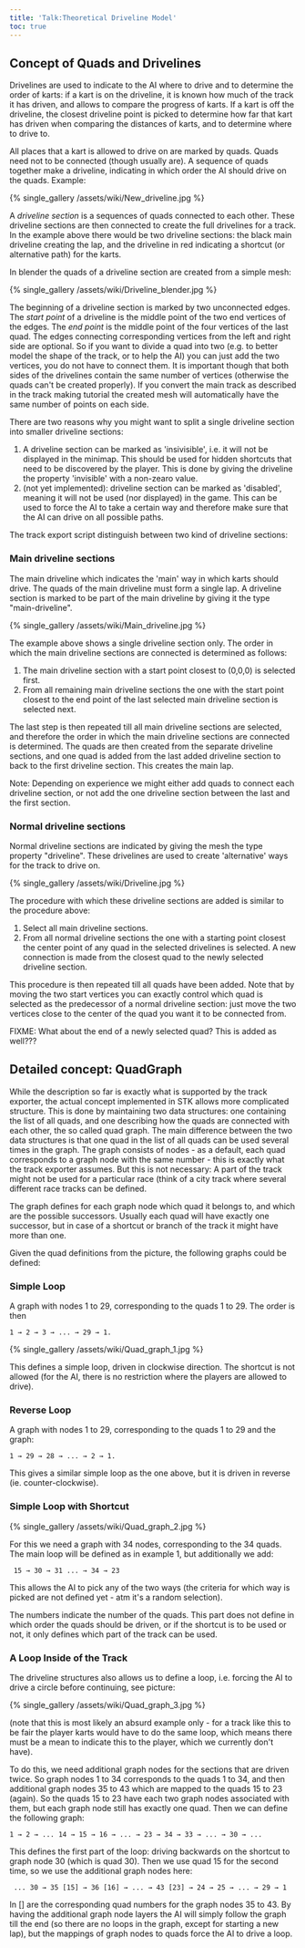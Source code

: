 ```yaml
---
title: 'Talk:Theoretical Driveline Model'
toc: true
---
```

## Concept of Quads and Drivelines

Drivelines are used to indicate to the AI where to drive and to determine the order of karts: if a kart is on the driveline, it is known how much of the track it has driven, and allows to compare the progress of karts. If a kart is off the driveline, the closest driveline point is picked to determine how far that kart has driven when comparing the distances of karts, and to determine where to drive to.

All places that a kart is allowed to drive on are marked by quads. Quads need not to be connected (though usually are). A sequence of quads together make a driveline, indicating in which order the AI should drive on the quads. Example:

{% single_gallery /assets/wiki/New_driveline.jpg %}

A *driveline section* is a sequences of quads connected to each other. These driveline sections are then connected to create the full drivelines for a track. In the example above there would be two driveline sections: the black main driveline creating the lap, and the driveline in red indicating a shortcut (or alternative path) for the karts.

In blender the quads of a driveline section are created from a simple mesh:

{% single_gallery /assets/wiki/Driveline_blender.jpg %}

The beginning of a driveline section is marked by two unconnected edges. The *start point* of a driveline is the middle point of the two end vertices of the edges. The *end point* is the middle point of the four vertices of the last quad. The edges connecting corresponding vertices from the left and right side are optional. So if you want to divide a quad into two (e.g. to better model the shape of the track, or to help the AI) you can just add the two vertices, you do not have to connect them. It is important though that both sides of the drivelines contain the same number of vertices (otherwise the quads can't be created properly). If you convert the main track as described in the track making tutorial the created mesh will automatically have the same number of points on each side.

There are two reasons why you might want to split a single driveline section into smaller driveline sections:

1. A driveline section can be marked as 'insivisible', i.e. it will not be displayed in the minimap. This should be used for hidden shortcuts that need to be discovered by the player. This is done by giving the driveline the property 'invisible' with a non-zearo value.
2. (not yet implemented): driveline section can be marked as 'disabled', meaning it will not be used (nor displayed) in the game. This can be used to force the AI to take a certain way and therefore make sure that the AI can drive on all possible paths.

The track export script distinguish between two kind of driveline sections:

### Main driveline sections

The main driveline which indicates the 'main' way in which karts should drive. The quads of the main driveline must form a single lap. A driveline section is marked to be part of the main driveline by giving it the type "main-driveline".

{% single_gallery /assets/wiki/Main_driveline.jpg %}

The example above shows a single driveline section only. The order in which the main driveline sections are connected is determined as follows:

1. The main driveline section with a start point closest to (0,0,0) is selected first.
2. From all remaining main driveline sections the one with the start point closest to the end point of the last selected main driveline section is selected next.

The last step is then repeated till all main driveline sections are selected, and therefore the order in which the main driveline sections are connected is determined. The quads are then created from the separate driveline sections, and one quad is added from the last added driveline section to back to the first driveline section. This creates the main lap.

Note: Depending on experience we might either add quads to connect each driveline section, or not add the one driveline section between the last and the first section.

### Normal driveline sections

Normal driveline sections are indicated by giving the mesh the type property "driveline". These drivelines are used to create 'alternative' ways for the track to drive on.

{% single_gallery /assets/wiki/Driveline.jpg %}

The procedure with which these driveline sections are added is similar to the procedure above:

1. Select all main driveline sections.
2. From all normal driveline sections the one with a starting point closest the center point of any quad in the selected drivelines is selected. A new connection is made from the closest quad to the newly selected driveline section.

This procedure is then repeated till all quads have been added. Note that by moving the two start vertices you can exactly control which quad is selected as the predecessor of a normal driveline section: just move the two vertices close to the center of the quad you want it to be connected from.

FIXME: What about the end of a newly selected quad? This is added as well???

## Detailed concept: QuadGraph

While the description so far is exactly what is supported by the track exporter, the actual concept implemented in STK allows more complicated structure. This is done by maintaining two data structures: one containing the list of all quads, and one describing how the quads are connected with each other, the so called quad graph. The main difference between the two data structures is that one quad in the list of all quads can be used several times in the graph. The graph consists of nodes - as a default, each quad corresponds to a graph node with the same number - this is exactly what the track exporter assumes. But this is not necessary: A part of the track might not be used for a particular race (think of a city track where several different race tracks can be defined.

The graph defines for each graph node which quad it belongs to, and which are the possible successors. Usually each quad will have exactly one successor, but in case of a shortcut or branch of the track it might have more than one.

Given the quad definitions from the picture, the following graphs could be defined:

### Simple Loop

A graph with nodes 1 to 29, corresponding to the quads 1 to 29. The order is then

`1 → 2 → 3 → ... → 29 → 1. `

{% single_gallery /assets/wiki/Quad_graph_1.jpg %}

This defines a simple loop, driven in clockwise direction. The shortcut is not allowed (for the AI, there is no restriction where the players are allowed to drive).

### Reverse Loop

A graph with nodes 1 to 29, corresponding to the quads 1 to 29 and the graph:

`1 → 29 → 28 → ... → 2 → 1.`

This gives a similar simple loop as the one above, but it is driven in reverse (ie. counter-clockwise).

### Simple Loop with Shortcut

{% single_gallery /assets/wiki/Quad_graph_2.jpg %}

For this we need a graph with 34 nodes, corresponding to the 34 quads. The main loop will be defined as in example 1, but additionally we add:

` 15 → 30 → 31 ... → 34 → 23`

This allows the AI to pick any of the two ways (the criteria for which way is picked are not defined yet - atm it's a random selection).

The numbers indicate the number of the quads. This part does not define in which order the quads should be driven, or if the shortcut is to be used or not, it only defines which part of the track can be used.

### A Loop Inside of the Track

The driveline structures also allows us to define a loop, i.e. forcing the AI to drive a circle before continuing, see picture:

{% single_gallery /assets/wiki/Quad_graph_3.jpg %}

(note that this is most likely an absurd example only - for a track like this to be fair the player karts would have to do the same loop, which means there must be a mean to indicate this to the player, which we currently don't have).

To do this, we need additional graph nodes for the sections that are driven twice. So graph nodes 1 to 34 corresponds to the quads 1 to 34, and then additional graph nodes 35 to 43 which are mapped to the quads 15 to 23 (again). So the quads 15 to 23 have each two graph nodes associated with them, but each graph node still has exactly one quad. Then we can define the following graph:

`1 → 2 → ... 14 → 15 → 16 → ... → 23 → 34 → 33 → ... → 30 → ...`

This defines the first part of the loop: driving backwards on the shortcut to graph node 30 (which is quad 30). Then we use quad 15 for the second time, so we use the additional graph nodes here:

` ... 30 → 35 [15] → 36 [16] → ... → 43 [23] → 24 → 25 → ... → 29 → 1`

In \[\] are the corresponding quad numbers for the graph nodes 35 to 43. By having the additional graph node layers the AI will simply follow the graph till the end (so there are no loops in the graph, except for starting a new lap), but the mappings of graph nodes to quads force the AI to drive a loop.
